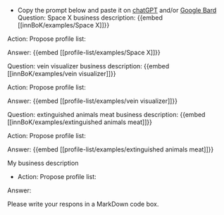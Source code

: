 - Copy the prompt below and paste it on [chatGPT](https://chat.openai.com) and/or [Google Bard](https://bard.google.com/chat)
Question: Space X business description:
{{embed [[innBoK/examples/Space X]]}}

Action: Propose profile list: 

Answer:
{{embed [[profile-list/examples/Space X]]}}

Question: vein visualizer business description:
{{embed [[innBoK/examples/vein visualizer]]}}

Action: Propose profile list: 

Answer:
{{embed [[profile-list/examples/vein visualizer]]}}

Question: extinguished animals meat business description:
{{embed [[innBoK/examples/extinguished animals meat]]}}

Action: Propose profile list: 

Answer:
{{embed [[profile-list/examples/extinguished animals meat]]}}



My business description

<CONTEXT>

- Action:
Propose profile list: 

Answer:

Please write your respons in a MarkDown code box.



